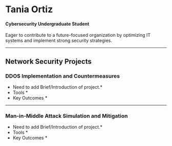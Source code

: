 # Tania Ortiz
#### Cybersecurity Undergraduate Student 
Eager to contribute to a future-focused organization by optimizing IT systems and implement strong security strategies.

----------------------------------------------------------------------------------------------

## Network Security Projects

### DDOS Implementation and Countermeasures

* Need to add Brief/Introduction of project.*
* Tools *
* Key Outcomes *
-----------------------------------------------------------------------------------------------

### Man-in-Middle Attack Simulation and Mitigation

* Need to add Brief/Introduction of project.*
* Tools *
* Key Outcomes *
